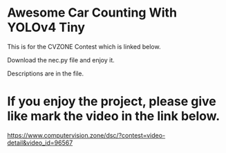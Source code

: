 # Awesome Car Counting With YOLOv4 Tiny

This is for the CVZONE Contest which is linked below.

Download the nec.py file and enjoy it.

Descriptions are in the file.


# If you enjoy the project, please give like mark the video in the link below.

https://www.computervision.zone/dsc/?contest=video-detail&video_id=96567
